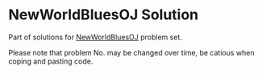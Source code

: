 # NewWorldBluesOJ Solution

Part of solutions for [NewWorldBluesOJ](https://oj.newworldblues.com/loginpage.php) problem set.

Please note that problem No. may be changed over time, be catious when coping and pasting code.
